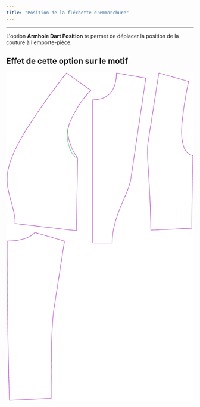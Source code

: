 ```yaml
---
title: "Position de la fléchette d'emmanchure"
---
```


***

L'option **Armhole Dart Position** te permet de déplacer la position de la couture à l'emporte-pièce.

## Effet de cette option sur le motif

![Cette image montre l'effet de cette option en superposant plusieurs variantes qui ont une valeur différente pour cette option](noble_armholedartposition_sample.svg "Effet de cette option sur le motif")

